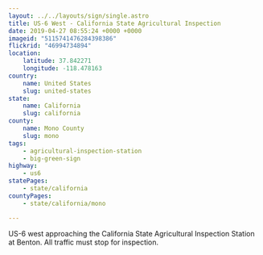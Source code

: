 ```yaml
---
layout: ../../layouts/sign/single.astro
title: US-6 West - California State Agricultural Inspection
date: 2019-04-27 08:55:24 +0000 +0000
imageid: "5115741476284398386"
flickrid: "46994734894"
location:
    latitude: 37.842271
    longitude: -118.478163
country:
    name: United States
    slug: united-states
state:
    name: California
    slug: california
county:
    name: Mono County
    slug: mono
tags:
    - agricultural-inspection-station
    - big-green-sign
highway:
    - us6
statePages:
    - state/california
countyPages:
    - state/california/mono

---
```

US-6 west approaching the California State Agricultural Inspection Station at Benton.  All traffic must stop for inspection.